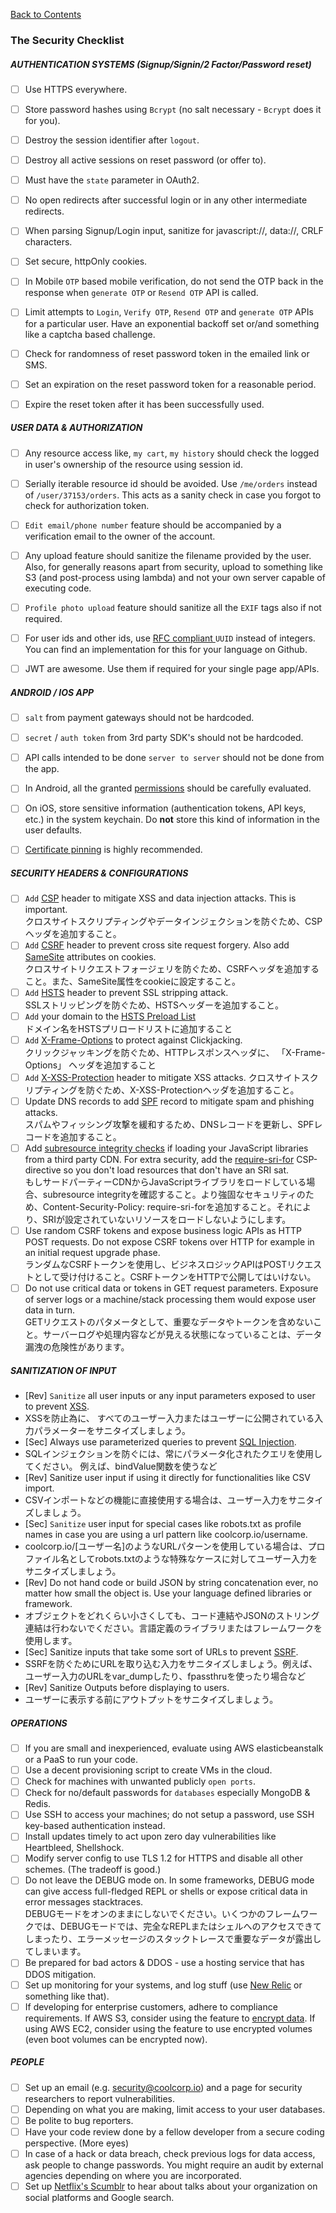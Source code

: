 [Back to Contents](README.md)


### The Security Checklist 

##### AUTHENTICATION SYSTEMS (Signup/Signin/2 Factor/Password reset) 
- [ ] Use HTTPS everywhere.
- [ ] Store password hashes using `Bcrypt` (no salt necessary - `Bcrypt` does it for you).
- [ ] Destroy the session identifier after `logout`.  
- [ ] Destroy all active sessions on reset password (or offer to).  
- [ ] Must have the `state` parameter in OAuth2.
- [ ] No open redirects after successful login or in any other intermediate redirects.
- [ ] When parsing Signup/Login input, sanitize for javascript://, data://, CRLF characters. 
- [ ] Set secure, httpOnly cookies.
- [ ] In Mobile `OTP` based mobile verification, do not send the OTP back in the response when `generate OTP` or `Resend OTP`  API is called.
- [ ] Limit attempts to `Login`, `Verify OTP`, `Resend OTP` and `generate OTP` APIs for a particular user. Have an exponential backoff set or/and something like a captcha based challenge.
- [ ] Check for randomness of reset password token in the emailed link or SMS.
- [ ] Set an expiration on the reset password token for a reasonable period.
- [ ] Expire the reset token after it has been successfully used.


##### USER DATA & AUTHORIZATION
- [ ] Any resource access like, `my cart`, `my history` should check the logged in user's ownership of the resource using session id.
- [ ] Serially iterable resource id should be avoided. Use `/me/orders` instead of `/user/37153/orders`. This acts as a sanity check in case you forgot to check for authorization token. 
- [ ] `Edit email/phone number` feature should be accompanied by a verification email to the owner of the account. 
- [ ] Any upload feature should sanitize the filename provided by the user. Also, for generally reasons apart from security, upload to something like S3 (and post-process using lambda) and not your own server capable of executing code.  
- [ ] `Profile photo upload` feature should sanitize all the `EXIF` tags also if not required.
- [ ] For user ids and other ids, use [RFC compliant ](http://www.ietf.org/rfc/rfc4122.txt) `UUID` instead of integers. You can find an implementation for this for your language on Github.
- [ ] JWT are awesome. Use them if required for your single page app/APIs.


##### ANDROID / IOS APP
- [ ] `salt` from payment gateways should not be hardcoded.
- [ ] `secret` / `auth token` from 3rd party SDK's should not be hardcoded.
- [ ] API calls intended to be done `server to server` should not be done from the app.
- [ ] In Android, all the granted  [permissions](https://developer.android.com/guide/topics/security/permissions.html) should be carefully evaluated.
- [ ] On iOS, store sensitive information (authentication tokens, API keys, etc.) in the system keychain. Do __not__ store this kind of information in the user defaults.
- [ ] [Certificate pinning](https://en.wikipedia.org/wiki/HTTP_Public_Key_Pinning) is highly recommended.


##### SECURITY HEADERS & CONFIGURATIONS
- [ ] `Add` [CSP](https://en.wikipedia.org/wiki/Content_Security_Policy) header to mitigate XSS and data injection attacks. This is important.  
クロスサイトスクリプティングやデータインジェクションを防ぐため、CSPヘッダを追加すること。
- [ ] `Add` [CSRF](https://en.wikipedia.org/wiki/Cross-site_request_forgery) header to prevent cross site request forgery. Also add [SameSite](https://tools.ietf.org/html/draft-ietf-httpbis-cookie-same-site-00) attributes on cookies.  
クロスサイトリクエストフォージェリを防ぐため、CSRFヘッダを追加すること。また、SameSite属性をcookieに設定すること。
- [ ] `Add` [HSTS](https://en.wikipedia.org/wiki/HTTP_Strict_Transport_Security) header to prevent SSL stripping attack.  
SSLストリッピングを防ぐため、HSTSヘッダーを追加すること。
- [ ] `Add` your domain to the [HSTS Preload List](https://hstspreload.org/)  
ドメイン名をHSTSプリロードリストに追加すること
- [ ] `Add` [X-Frame-Options](https://en.wikipedia.org/wiki/Clickjacking#X-Frame-Options) to protect against Clickjacking.  
クリックジャッキングを防ぐため、HTTPレスポンスヘッダに、 「X-Frame-Options」 ヘッダを追加すること
- [ ] `Add` [X-XSS-Protection](https://www.owasp.org/index.php/OWASP_Secure_Headers_Project#X-XSS-Protection) header to mitigate XSS attacks.
クロスサイトスクリプティングを防ぐため、X-XSS-Protectionヘッダを追加すること。
- [ ] Update DNS records to add [SPF](https://en.wikipedia.org/wiki/Sender_Policy_Framework) record to mitigate spam and phishing attacks.  
スパムやフィッシング攻撃を緩和するため、DNSレコードを更新し、SPFレコードを追加すること。
- [ ] Add [subresource integrity checks](https://en.wikipedia.org/wiki/Subresource_Integrity) if loading your JavaScript libraries from a third party CDN. For extra security, add the [require-sri-for](https://w3c.github.io/webappsec-subresource-integrity/#parse-require-sri-for) CSP-directive so you don't load resources that don't have an SRI sat.  
もしサードパーティーCDNからJavaScriptライブラリをロードしている場合、subresource integrityを確認すること。より強固なセキュリティのため、Content-Security-Policy: require-sri-forを追加すること。それにより、SRIが設定されていないリソースをロードしないようにします。
- [ ] Use random CSRF tokens and expose business logic APIs as HTTP POST requests. Do not expose CSRF tokens over HTTP for example in an initial request upgrade phase.  
ランダムなCSRFトークンを使用し、ビジネスロジックAPIはPOSTリクエストとして受け付けること。CSRFトークンをHTTPで公開してはいけない。
- [ ] Do not use critical data or tokens in GET request parameters. Exposure of server logs or a machine/stack processing them would expose user data in turn.  
 GETリクエストのパタメータとして、重要なデータやトークンを含めないこと。サーバーログや処理内容などが見える状態になっていることは、データ漏洩の危険性があります。 
  
##### SANITIZATION OF INPUT
- [Rev] `Sanitize` all user inputs or any input parameters exposed to user to prevent [XSS](https://en.wikipedia.org/wiki/Cross-site_scripting).
- XSSを防止為に、
すべてのユーザー入力またはユーザーに公開されている入力パラメーターをサニタイズしましょう。
- [Sec] Always use parameterized queries to prevent [SQL Injection](https://en.wikipedia.org/wiki/SQL_injection). 
- SQLインジェクションを防ぐには、常にパラメータ化されたクエリを使用してください。
  例えば、bindValue関数を使うなど
- [Rev] Sanitize user input if using it directly for functionalities like CSV import.
- CSVインポートなどの機能に直接使用する場合は、ユーザー入力をサニタイズしましょう。
- [Sec] `Sanitize` user input for special cases like robots.txt as profile names in case you are using a url pattern like coolcorp.io/username. 
- coolcorp.io/[ユーザー名]のようなURLパターンを使用している場合は、プロファイル名としてrobots.txtのような特殊なケースに対してユーザー入力をサニタイズしましょう。
- [Rev] Do not hand code or build JSON by string concatenation ever, no matter how small the object is. Use your language defined libraries or framework.
- オブジェクトをどれくらい小さくしても、コード連結やJSONのストリング連結は行わないでください。言語定義のライブラリまたはフレームワークを使用します。
- [Sec] Sanitize inputs that take some sort of URLs to prevent [SSRF](https://docs.google.com/document/d/1v1TkWZtrhzRLy0bYXBcdLUedXGb9njTNIJXa3u9akHM/edit#heading=h.t4tsk5ixehdd).
- SSRFを防ぐためにURLを取り込む入力をサニタイズしましょう。例えば、ユーザー入力のURLをvar_dumpしたり、fpassthruを使ったり場合など
- [Rev] Sanitize Outputs before displaying to users.
- ユーザーに表示する前にアウトプットをサニタイズしましょう。

##### OPERATIONS
- [ ] If you are small and inexperienced, evaluate using AWS elasticbeanstalk or a PaaS to run your code.
- [ ] Use a decent provisioning script to create VMs in the cloud.
- [ ] Check for machines with unwanted publicly `open ports`.
- [ ] Check for no/default passwords for `databases` especially MongoDB & Redis.
- [ ] Use SSH to access your machines; do not setup a password, use SSH key-based authentication instead.
- [ ] Install updates timely to act upon zero day vulnerabilities like Heartbleed, Shellshock.
- [ ] Modify server config to use TLS 1.2 for HTTPS and disable all other schemes. (The tradeoff is good.)
- [ ] Do not leave the DEBUG mode on. In some frameworks, DEBUG mode can give access full-fledged REPL or shells or expose critical data in error messages stacktraces.  
DEBUGモードをオンのままにしないでください。いくつかのフレームワークでは、DEBUGモードでは、完全なREPLまたはシェルへのアクセスできてしまったり、エラーメッセージのスタックトレースで重要なデータが露出してしまいます。
- [ ] Be prepared for bad actors & DDOS - use a hosting service that has DDOS mitigation.
- [ ] Set up monitoring for your systems, and log stuff (use [New Relic](https://newrelic.com/) or something like that).
- [ ] If developing for enterprise customers, adhere to compliance requirements. If AWS S3, consider using the feature to [encrypt data](http://docs.aws.amazon.com/AmazonS3/latest/dev/UsingServerSideEncryption.html). If using AWS EC2, consider using the feature to use encrypted volumes (even boot volumes can be encrypted now).

##### PEOPLE
- [ ] Set up an email (e.g. security@coolcorp.io) and a page for security researchers to report vulnerabilities.
- [ ] Depending on what you are making, limit access to your user databases.
- [ ] Be polite to bug reporters.
- [ ] Have your code review done by a fellow developer from a secure coding perspective. (More eyes)
- [ ] In case of a hack or data breach, check previous logs for data access, ask people to change passwords. You might require an audit by external agencies depending on where you are incorporated.  
- [ ] Set up [Netflix's Scumblr](https://github.com/Netflix/Scumblr) to hear about talks about your organization on social platforms and Google search.
